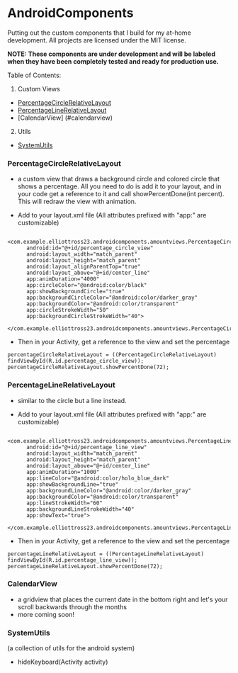 # AndroidComponents

Putting out the custom components that  I build for my at-home development. 
All projects are licensed under the MIT license.

**NOTE: These components are under development and will be labeled when they have been completely tested and ready for production use.**

Table of Contents:

1. Custom Views
  - [PercentageCircleRelativeLayout](#percentagecirclerelativelayout)
  - [PercentageLineRelativeLayout](#percentagelinerelativelayout)
  - [CalendarView] (#calendarview)
2. Utils
  - [SystemUtils](#systemutils)

### PercentageCircleRelativeLayout 
-  a custom view that draws a background circle and colored circle that shows a percentage. All you need to do is add it to your layout, and in your code get a reference to it and call showPercentDone(int percent). This will redraw the view with animation.

- Add to your layout.xml file (All attributes prefixed with "app:" are customizable)
```
  <com.example.elliottross23.androidcomponents.amountviews.PercentageCircleRelativeLayout
      android:id="@+id/percentage_circle_view"
      android:layout_width="match_parent"
      android:layout_height="match_parent"
      android:layout_alignParentTop="true"
      android:layout_above="@+id/center_line"
      app:animDuration="4000"
      app:circleColor="@android:color/black"
      app:showBackgroundCircle="true"
      app:backgroundCircleColor="@android:color/darker_gray"
      app:backgroundColor="@android:color/transparent"
      app:circleStrokeWidth="50"
      app:backgroundCircleStrokeWidth="40">
  </com.example.elliottross23.androidcomponents.amountviews.PercentageCircleRelativeLayout>
```
- Then in your Activity, get a reference to the view and set the percentage
```
percentageCircleRelativeLayout = ((PercentageCircleRelativeLayout) findViewById(R.id.percentage_circle_view));
percentageCircleRelativeLayout.showPercentDone(72);
```

### PercentageLineRelativeLayout
- similar to the circle but a line instead.

- Add to your layout.xml file (All attributes prefixed with "app:" are customizable)
```
  <com.example.elliottross23.androidcomponents.amountviews.PercentageLineRelativeLayout
      android:id="@+id/percentage_line_view"
      android:layout_width="match_parent"
      android:layout_height="match_parent"
      android:layout_above="@+id/center_line"
      app:animDuration="1000"
      app:lineColor="@android:color/holo_blue_dark"
      app:showBackgroundLine="true"
      app:backgroundLineColor="@android:color/darker_gray"
      app:backgroundColor="@android:color/transparent"
      app:lineStrokeWidth="60"
      app:backgroundLineStrokeWidth="40"
      app:showText="true">
  </com.example.elliottross23.androidcomponents.amountviews.PercentageLineRelativeLayout>
```

- Then in your Activity, get a reference to the view and set the percentage
```
percentageLineRelativeLayout = ((PercentageLineRelativeLayout) findViewById(R.id.percentage_line_view));
percentageLineRelativeLayout.showPercentDone(72);
```

### CalendarView
- a gridview that places the current date in the bottom right and let's your scroll backwards through the months
- more coming soon!

### SystemUtils
(a collection of utils for the android system)
- hideKeyboard(Activity activity)
